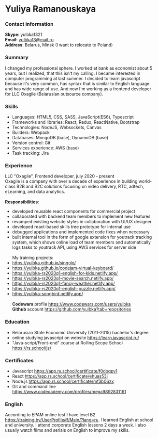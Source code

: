 # Yuliya Ramanouskaya

### Contact information  
**Skype**: yulbka1321  
**Email**: yulbka13@mail.ru  
**Address**: Belarus, Minsk (I want to relocate to Poland)
### Summary  
I changed my professional sphere. I worked at bank as economist about 5 years, but I realized, that this isn't my calling. I became interested in computer programming at last summer. I decided to learn javascript because it's very common, has syntax that is similar to English language and has wide range of use. And now I'm working as a frontend developer for LLC Oxagile (Belarusian outsource company).
### Skills  
- Languages: HTML5, CSS, SASS, JavaScript(ES6), Typescript
- Frameworks and libraries: React, Redux, ReactNative, Bootstrap
- Technologies: NodeJS, Websockets, Canvas
- Builders: Webpack
- Databases: MongoDB (base), DynamoDB (base)
- Version control: Git
- Services experience: AWS (base)
- Task tracking: Jira
### Experience  
LLC "Oxagile", Frontend developer, july 2020 - present  
Oxagile is a company with over a decade of experience in building world-class B2B and B2C solutions focusing on video delivery, RTC, adtech, eLearning, and data analytics.  
<br />
**Responsibilities**:
- developed reusable react components for commercial project
- collaborated with backend team members to implement new features
- revamped existing website styles in collaboration with UI/UX designer
- developed react-based skills tree prototype for internal use
- debugged applications and implemented code fixes when necessary
- built internal tool in the form of google extension for youtrack tracking system, which shows online load of team members and automatically logs tasks to youtrack API, using AWS services for server side\
\
My training projects:
- <https://yulbka.github.io/singolo/>
- <https://yulbka.github.io/codejam-virtual-keyboard/>
- <https://yulbka-rs2020q1-english-for-kids.netlify.app/>
- <https://yulbka-rs2020q1-movie-search.netlify.app/>
- <https://yulbka-rs2020q1-fancy-weather.netlify.app/>
- <https://yulbka-rs2020q1-english-puzzle.netlify.app/>
- <https://yulbka-songbird.netlify.app/>\
\
**Codewars** profile <https://www.codewars.com/users/yulbka>\
**Github** account <https://github.com/yulbka?tab=repositories>  
### Education
- Belarusian State Economic University (2011-2015) bachelor's degree
- online studying javascript on website <https://learn.javascript.ru/>
- "Java-script/Front-end" course at Rolling Scope School <https://rs.school/js/>
### Certificates
- Javascript <https://app.rs.school/certificate/f0doqpv1>
- React <https://app.rs.school/certificate/ehuas53j>
- Node.js <https://app.rs.school/certificate/mf3b06zx>
- Git and command line <https://www.codecademy.com/profiles/mega9892831161>
### English
According to EPAM online test I have level B2 <https://training.by/UserProfile#!/Main/?lang=ru>. I learned English at school and university. I attend corporate English lessons 2 days a week. I also usually watch films and serials on English to improve my skills.
